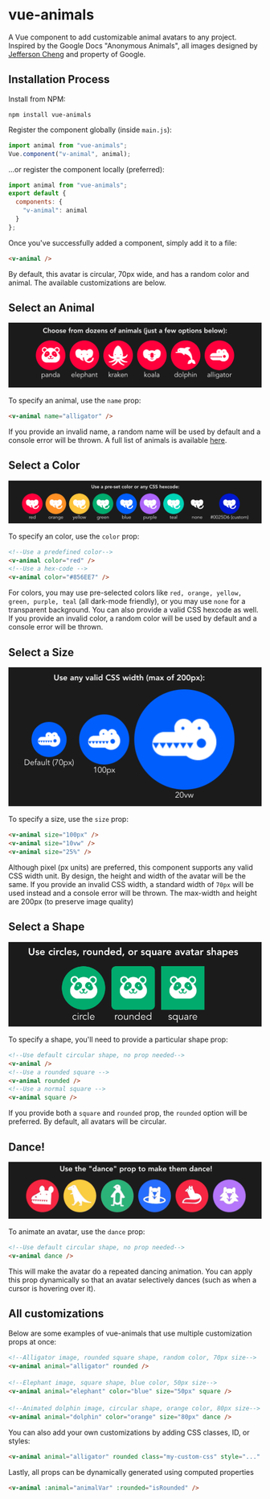 # vue-animals

A Vue component to add customizable animal avatars to any project. Inspired by the Google Docs "Anonymous Animals", all images designed by [Jefferson Cheng]("https://jeffersoncheng.com/Anonymous-Animals") and property of Google.

## Installation Process

Install from NPM:

```
npm install vue-animals
```

Register the component globally (inside `main.js`):

```javascript
import animal from "vue-animals";
Vue.component("v-animal", animal);
```

...or register the component locally (preferred):

```javascript
import animal from "vue-animals";
export default {
  components: {
    "v-animal": animal
  }
};
```

Once you've successfully added a component, simply add it to a file:

```html
<v-animal />
```

By default, this avatar is circular, 70px wide, and has a random color and animal. The available customizations are below.

## Select an Animal

![Animals](./assets/animals.png)

To specify an animal, use the `name` prop:

```html
<v-animal name="alligator" />
```

If you provide an invalid name, a random name will be used by default and a console error will be thrown. A full list of animals is available [here](https://medium.com/@roeder/these-are-all-of-the-anonymous-google-docs-animals-i-have-seen-so-far-8e33e0405993).

## Select a Color

![Colors](./assets/colors.png)

To specify an color, use the `color` prop:

```html
<!--Use a predefined color-->
<v-animal color="red" />
<!--Use a hex-code -->
<v-animal color="#856EE7" />
```

For colors, you may use pre-selected colors like `red, orange, yellow, green, purple, teal` (all dark-mode friendly), or you may use `none` for a transparent background. You can also provide a valid CSS hexcode as well. If you provide an invalid color, a random color will be used by default and a console error will be thrown.

## Select a Size

![Sizes](./assets/sizes.png)

To specify a size, use the `size` prop:

```html
<v-animal size="100px" />
<v-animal size="10vw" />
<v-animal size="25%" />
```

Although pixel (px units) are preferred, this component supports any valid CSS width unit. By design, the height and width of the avatar will be the same. If you provide an invalid CSS width, a standard width of `70px` will be used instead and a console error will be thrown. The max-width and height are 200px (to preserve image quality)

## Select a Shape

![Sizes](./assets/shapes.png)

To specify a shape, you'll need to provide a particular shape prop:

```html
<!--Use default circular shape, no prop needed-->
<v-animal />
<!--Use a rounded square -->
<v-animal rounded />
<!--Use a normal square -->
<v-animal square />
```

If you provide both a `square` and `rounded` prop, the `rounded` option will be preferred. By default, all avatars will be circular.

## Dance!

![Dance](./assets/dance.gif)

To animate an avatar, use the `dance` prop:

```html
<!--Use default circular shape, no prop needed-->
<v-animal dance />
```

This will make the avatar do a repeated dancing animation. You can apply this prop dynamically so that an avatar selectively dances (such as when a cursor is hovering over it).

## All customizations

Below are some examples of vue-animals that use multiple customization props at once:

```html
<!--Alligator image, rounded square shape, random color, 70px size-->
<v-animal animal="alligator" rounded />

<!--Elephant image, square shape, blue color, 50px size-->
<v-animal animal="elephant" color="blue" size="50px" square />

<!--Animated dolphin image, circular shape, orange color, 80px size-->
<v-animal animal="dolphin" color="orange" size="80px" dance />
```

You can also add your own customizations by adding CSS classes, ID, or styles:

```html
<v-animal animal="alligator" rounded class="my-custom-css" style="..." />
```

Lastly, all props can be dynamically generated using computed properties

```html
<v-animal :animal="animalVar" :rounded="isRounded" />
```
